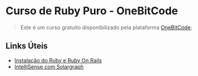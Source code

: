 # Curso de Ruby Puro - OneBitCode

> Este é um curso gratuito disponibilizado pela plataforma [OneBitCode](https://cursos.onebitcode.com/area/vitrine);

## Links Úteis

- [Instalação do Ruby e Ruby On Rails](https://gorails.com/setup/ubuntu/22.04)
- [IntelliSense com Solargraph](https://medium.com/@diegomelo_92702/ruby-intellisense-on-vs-code-with-solargraph-c1bea883561e)
